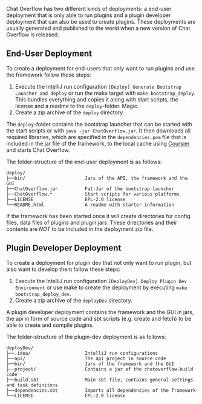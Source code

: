 Chat Overflow has two different kinds of deployments: a end-user deployment that is only able to run plugins and a plugin developer deployment that can also be used to create plugins. These deployments are usually generated and published to the world when a new version of Chat Overflow is released.

## End-User Deployment

To create a deployment for end-users that only want to run plugins and use the framework follow these steps:

1. Execute the IntelliJ run configuration `[Deploy] Generate Bootstrap Launcher and deploy` or run the make target with `make bootstrap_deploy`. This bundles everything and copies it along with start scripts, the license and a readme to the `deploy`-folder. Magic.
2. Create a zip archive of the `deploy` directory. 

The `deploy`-folder contains the bootstrap launcher that can be started with the start scripts or with `java -jar ChatOverflow.jar`. It then downloads all required libraries, which are specified in the `dependencies.pom` file that is included in the jar file of the framework, to the local cache using [Coursier](https://get-coursier.io) and starts Chat Overflow.

The folder-structure of the end-user deployment is as follows:

```
deploy/
├──bin/                      Jars of the API, the framework and the GUI
├──ChatOverflow.jar          Fat-Jar of the bootstrap launcher
├──ChatOverflow.*            Start scripts for various platforms
├──LICENSE                   EPL-2.0 license
└──README.html               A readme with starter information
```

If the framework has been started once it will create directories for config files, data files of plugins and plugin jars. These directories and their contents are *NOT* to be included in the deployment zip file.

## Plugin Developer Deployment

To create a deployment for plugin dev that not only want to run plugin, but also want to develop them follow these steps:

1. Execute the IntelliJ run configuration `[DeployDev] Deploy Plugin Dev Environment` or use make to create the deployment by executing `make bootstrap_deploy_dev`.
2. Create a zip archive of the `deployDev` directory.

A plugin developer deployment contains the framework and the GUI in jars, the api in form of source code and sbt scripts (e.g. create and fetch) to be able to create and compile plugins.

The folder-structure of the plugin-dev deployment is as follows:

```
deployDev/
├──.idea/                    IntelliJ run configurations
├──api/                      The api project in source code
├──bin/                      Jars of the framework and the GUI
├──project/                  Contains a jar of the chatoverflow-build code
├──build.sbt                 Main sbt file, contains general settings and task definitons
├──dependencies.sbt          Imports all dependencies of the framework
└──LICENSE                   EPL-2.0 license
```

